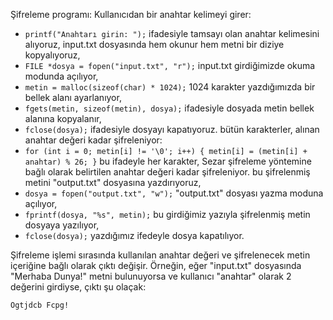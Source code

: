 Şifreleme programı:
Kullanıcıdan bir anahtar kelimeyi girer:
   - `printf("Anahtarı girin: ");` ifadesiyle tamsayı olan anahtar kelimesini alıyoruz,
input.txt dosyasında hem okunur hem metni bir diziye kopyalıyoruz,
   - `FILE *dosya = fopen("input.txt", "r");` input.txt girdiğimizde okuma modunda açılıyor,
   - `metin = malloc(sizeof(char) * 1024);` 1024 karakter yazdığımızda bir bellek alanı ayarlanıyor,
   - `fgets(metin, sizeof(metin), dosya);` ifadesiyle dosyada metin bellek alanına kopyalanır,
   - `fclose(dosya);` ifadesiyle dosyayı kapatıyoruz.
bütün karakterler, alınan anahtar değeri kadar şifreleniyor:
   - `for (int i = 0; metin[i] != '\0'; i++) { metin[i] = (metin[i] + anahtar) % 26; }` bu ifadeyle her karakter, Sezar şifreleme yöntemine bağlı olarak belirtilen anahtar değeri kadar şifreleniyor.
     bu şifrelenmiş metini "output.txt" dosyasına yazdırıyoruz,
   - `dosya = fopen("output.txt", "w");`  "output.txt" dosyası yazma moduna açılıyor,
   - `fprintf(dosya, "%s", metin);` bu girdiğimiz yazıyla şifrelenmiş metin dosyaya yazılıyor,
   - `fclose(dosya);` yazdığımız ifedeyle dosya kapatılıyor.
     
Şifreleme işlemi sırasında kullanılan anahtar değeri ve şifrelenecek metin içeriğine bağlı olarak çıktı değişir. Örneğin, eğer "input.txt" dosyasında "Merhaba Dunya!" metni bulunuyorsa ve kullanıcı "anahtar" olarak 2 değerini girdiyse, çıktı şu olaçak:

`Ogtjdcb Fcpg!`
